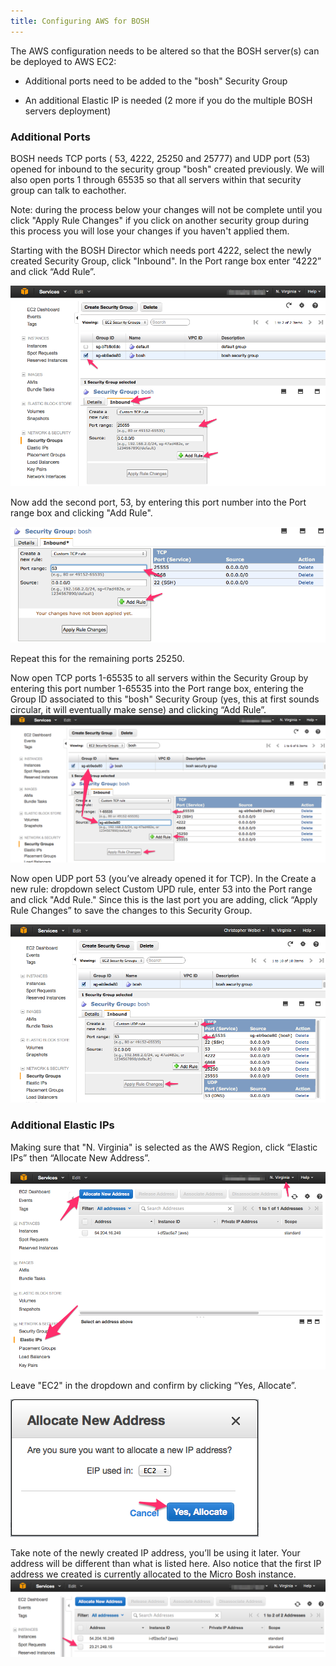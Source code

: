 ```yaml
---
title: Configuring AWS for BOSH
---
```

The AWS configuration needs to be altered so that the BOSH server(s) can be deployed to AWS EC2:

* Additional ports need to be added to the "bosh" Security Group

* An additional Elastic IP is needed (2 more if you do the multiple BOSH servers deployment)

### Additional Ports

BOSH needs TCP ports ( 53, 4222, 25250 and 25777) and UDP port (53) opened for inbound to the security group "bosh" created previously.  We will also open ports 1 through 65535 so that all servers within that security group can talk to eachother.

Note: during the process below your changes will not be complete until you click "Apply Rule Changes" if you click on another security group during this process you will lose your changes if you haven't applied them.

Starting with the BOSH Director which needs port 4222, select the newly created Security Group, click "Inbound".  In the Port range box enter “4222” and click “Add Rule”.

![image alt text](/source/images/aws-ec2/image_18.png)

Now add the second port, 53, by entering this port number into the Port range box and clicking "Add Rule".

![image alt text](/source/images/aws-ec2/image_19.png)

Repeat this for the remaining ports 25250.

Now open TCP ports 1-65535 to all servers within the Security Group by entering this port number 1-65535 into the Port range box, entering the Group ID associated to this "bosh" Security Group (yes, this at first sounds circular, it will eventually make sense) and clicking “Add Rule”.  ![image alt text](/source/images/aws-ec2/image_20.png)

Now open UDP port 53 (you’ve already opened it for TCP).  In the Create a new rule: dropdown select Custom UPD rule, enter 53 into the Port range and click "Add Rule." Since this is the last port you are adding, click “Apply Rule Changes” to save the changes to this Security Group.

![image alt text](/source/images/aws-ec2/image_21.png)

### Additional Elastic IPs

Making sure that "N. Virginia" is selected as the AWS Region, click “Elastic IPs” then “Allocate New Address”.

![image alt text](/source/images/aws-ec2/image_22.png)

Leave "EC2" in the dropdown and confirm by clicking “Yes, Allocate”.

![image alt text](/source/images/aws-ec2/image_23.png)

Take note of the newly created IP address, you’ll be using it later.  Your address will be different than what is listed here.  Also notice that the first IP address we created is currently allocated to the Micro Bosh instance. ![image alt text](/source/images/aws-ec2/image_24.png)
